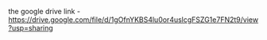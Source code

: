 the google drive link - https://drive.google.com/file/d/1gOfnYKBS4lu0or4uslcgFSZG1e7FN2t9/view?usp=sharing
